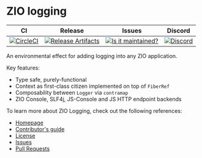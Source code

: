 # ZIO logging

| CI                                       | Release                                                               |  Issues                                                     | Discord                                   |
|------------------------------------------|-----------------------------------------------------------------------|--------------------------------------------------------------|-------------------------------------------|
| [![CircleCI][badge-circle]][link-circle] | [![Release Artifacts][badge-sonatype-releases]][link-sonatype-releases] | [![Is it maintained?][badge-maintenance]][link-maintenance] | [![Discord][badge-discord]][link-discord] |


An environmental effect for adding logging into any ZIO application.

Key features:
- Type safe, purely-functional
- Context as first-class citizen implemented on top of `FiberRef`
- Composability between `Logger` via `contramap`
- ZIO Console, SLF4j, JS-Console and JS HTTP endpoint backends


To learn more about ZIO Logging, check out the following references:

- [Homepage](https://zio.github.io/zio-logging/)
- [Contributor's guide](./.github/CONTRIBUTING.md)
- [License](LICENSE)
- [Issues](https://github.com/zio/zio-logging/issues)
- [Pull Requests](https://github.com/zio/zio-logging/pulls)

[badge-sonatype-releases]: https://img.shields.io/nexus/r/https/oss.sonatype.org/dev.zio/zio-logging_2.12.svg "Sonatype Releases"
[badge-circle]: https://circleci.com/gh/zio/zio-logging/tree/master.svg?style=svg
[badge-discord]: https://img.shields.io/discord/629491597070827530?logo=discord
[badge-maintenance]: http://isitmaintained.com/badge/resolution/zio/zio-logging.svg
[link-sonatype-releases]: https://oss.sonatype.org/content/repositories/releases/dev/zio/zio-logging_2.12/ "Sonatype Releases"
[link-circle]: https://circleci.com/gh/zio/zio-logging/tree/master
[link-discord]: https://discord.gg/2ccFBr4
[link-maintenance]: http://isitmaintained.com/project/zio/zio-logging
[link-zio]: https://zio.dev

